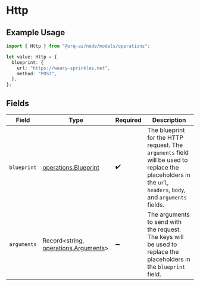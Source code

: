 # Http

## Example Usage

```typescript
import { Http } from "@orq-ai/node/models/operations";

let value: Http = {
  blueprint: {
    url: "https://weary-sprinkles.net",
    method: "POST",
  },
};
```

## Fields

| Field                                                                                                                                                       | Type                                                                                                                                                        | Required                                                                                                                                                    | Description                                                                                                                                                 |
| ----------------------------------------------------------------------------------------------------------------------------------------------------------- | ----------------------------------------------------------------------------------------------------------------------------------------------------------- | ----------------------------------------------------------------------------------------------------------------------------------------------------------- | ----------------------------------------------------------------------------------------------------------------------------------------------------------- |
| `blueprint`                                                                                                                                                 | [operations.Blueprint](../../models/operations/blueprint.md)                                                                                                | :heavy_check_mark:                                                                                                                                          | The blueprint for the HTTP request. The `arguments` field will be used to replace the placeholders in the `url`, `headers`, `body`, and `arguments` fields. |
| `arguments`                                                                                                                                                 | Record<string, [operations.Arguments](../../models/operations/arguments.md)>                                                                                | :heavy_minus_sign:                                                                                                                                          | The arguments to send with the request. The keys will be used to replace the placeholders in the `blueprint` field.                                         |
